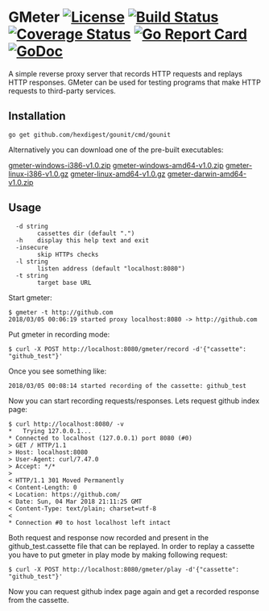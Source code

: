 # GMeter [![License](https://img.shields.io/badge/license-Apache%202.0-green.svg)](https://github.com/hexdigest/gmeter/blob/master/LICENSE) [![Build Status](https://travis-ci.org/hexdigest/gmeter.svg?branch=master)](https://travis-ci.org/hexdigest/gmeter) [![Coverage Status](https://coveralls.io/repos/github/hexdigest/gmeter/badge.svg?branch=master)](https://coveralls.io/github/hexdigest/gmeter?branch=master) [![Go Report Card](https://goreportcard.com/badge/github.com/hexdigest/gmeter)](https://goreportcard.com/report/github.com/hexdigest/gmeter) [![GoDoc](https://godoc.org/github.com/hexdigest/gmeter?status.svg)](http://godoc.org/github.com/hexdigest/gmeter)

A simple reverse proxy server that records HTTP requests and replays HTTP responses.
GMeter can be used for testing programs that make HTTP requests to third-party services.

## Installation

```
go get github.com/hexdigest/gounit/cmd/gounit
```

Alternatively you can download one of the pre-built executables:

[gmeter-windows-i386-v1.0.zip](https://github.com/hexdigest/gmeter/files/1778923/gmeter-windows-i386-v1.0.zip)
[gmeter-windows-amd64-v1.0.zip](https://github.com/hexdigest/gmeter/files/1778924/gmeter-windows-amd64-v1.0.zip)
[gmeter-linux-i386-v1.0.gz](https://github.com/hexdigest/gmeter/files/1778925/gmeter-linux-i386-v1.0.gz)
[gmeter-linux-amd64-v1.0.gz](https://github.com/hexdigest/gmeter/files/1778926/gmeter-linux-amd64-v1.0.gz)
[gmeter-darwin-amd64-v1.0.zip](https://github.com/hexdigest/gmeter/files/1778927/gmeter-darwin-amd64-v1.0.zip)

## Usage

```
  -d string
    	cassettes dir (default ".")
  -h	display this help text and exit
  -insecure
    	skip HTTPs checks
  -l string
    	listen address (default "localhost:8080")
  -t string
    	target base URL
```

Start gmeter:

```
$ gmeter -t http://github.com 
2018/03/05 00:06:19 started proxy localhost:8080 -> http://github.com
```

Put gmeter in recording mode:
```
$ curl -X POST http://localhost:8080/gmeter/record -d'{"cassette": "github_test"}'
```

Once you see something like:
```
2018/03/05 00:08:14 started recording of the cassette: github_test
```

Now you can start recording requests/responses. Lets request github index page:

```
$ curl http://localhost:8080/ -v
*   Trying 127.0.0.1...
* Connected to localhost (127.0.0.1) port 8080 (#0)
> GET / HTTP/1.1
> Host: localhost:8080
> User-Agent: curl/7.47.0
> Accept: */*
> 
< HTTP/1.1 301 Moved Permanently
< Content-Length: 0
< Location: https://github.com/
< Date: Sun, 04 Mar 2018 21:11:25 GMT
< Content-Type: text/plain; charset=utf-8
< 
* Connection #0 to host localhost left intact
```

Both request and response now recorded and present in the github_test.cassette file that can be replayed.
In order to replay a cassette you have to put gmeter in play mode by making following request:

```
$ curl -X POST http://localhost:8080/gmeter/play -d'{"cassette": "github_test"}'
```

Now you can request github index page again and get a recorded response from the cassette.
